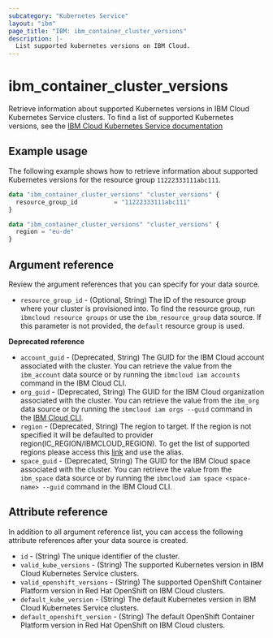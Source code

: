 ```yaml
---
subcategory: "Kubernetes Service"
layout: "ibm"
page_title: "IBM: ibm_container_cluster_versions"
description: |-
  List supported kubernetes versions on IBM Cloud.
---
```


# ibm_container_cluster_versions

Retrieve information about supported Kubernetes versions in IBM Cloud Kubernetes Service clusters. To find a list of supported Kubernetes versions, see the [IBM Cloud Kubernetes Service documentation](https://cloud.ibm.com/docs/containers?topic=containers-cs_versions)


## Example usage
The following example shows how to retrieve information about supported Kubernetes versions for the resource group `11222333111abc111`.

```terraform
data "ibm_container_cluster_versions" "cluster_versions" {
  resource_group_id          = "11222333111abc111"
}

data "ibm_container_cluster_versions" "cluster_versions" {
  region = "eu-de"
}
```
## Argument reference
Review the argument references that you can specify for your data source. 

- `resource_group_id` - (Optional, String) The ID of the resource group where your cluster is provisioned into. To find the resource group, run `ibmcloud resource groups` or use the `ibm_resource_group` data source. If this parameter is not provided, the `default` resource group is used.

**Deprecated reference**

- `account_guid` - (Deprecated, String) The GUID for the IBM Cloud account associated with the cluster. You can retrieve the value from the `ibm_account` data source or by running the `ibmcloud iam accounts` command in the IBM Cloud CLI.
- `org_guid` - (Deprecated, String) The GUID for the IBM Cloud organization associated with the cluster. You can retrieve the value from the `ibm_org` data source or by running the `ibmcloud iam orgs --guid` command in the [IBM Cloud CLI](https://cloud.ibm.com/docs/cli?topic=cloud-cli-getting-started).
- `region` - (Deprecated, String) The region to target. If the region is not specified it will be defaulted to provider region(IC_REGION/IBMCLOUD_REGION). To get the list of supported regions please access this [link](https://containers.bluemix.net/v1/regions) and use the alias.
- `space_guid` - (Deprecated, String) The GUID for the IBM Cloud space associated with the cluster. You can retrieve the value from the `ibm_space` data source or by running the `ibmcloud iam space <space-name> --guid` command in the IBM Cloud CLI.

## Attribute reference
In addition to all argument reference list, you can access the following attribute references after your data source is created. 

- `id` - (String) The unique identifier of the cluster. 
- `valid_kube_versions` - (String) The supported Kubernetes version in IBM Cloud Kubernetes Service clusters. 
- `valid_openshift_versions` - (String) The supported OpenShift Container Platform version in Red Hat OpenShift on IBM Cloud clusters.
- `default_kube_version` - (String) The default Kubernetes version in IBM Cloud Kubernetes Service clusters. 
- `default_openshift_version` - (String) The default OpenShift Container Platform version in Red Hat OpenShift on IBM Cloud clusters.
